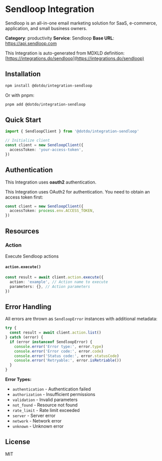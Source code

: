 # Sendloop Integration

Sendloop is an all-in-one email marketing solution for SaaS, e-commerce, application, and small business owners.

**Category**: productivity
**Service**: Sendloop
**Base URL**: https://api.sendloop.com

This Integration is auto-generated from MDXLD definition: [https://integrations.do/sendloop](https://integrations.do/sendloop)

## Installation

```bash
npm install @dotdo/integration-sendloop
```

Or with pnpm:

```bash
pnpm add @dotdo/integration-sendloop
```

## Quick Start

```typescript
import { SendloopClient } from '@dotdo/integration-sendloop'

// Initialize client
const client = new SendloopClient({
  accessToken: 'your-access-token',
})
```

## Authentication

This Integration uses **oauth2** authentication.

This Integration uses OAuth2 for authentication. You need to obtain an access token first:

```typescript
const client = new SendloopClient({
  accessToken: process.env.ACCESS_TOKEN,
})
```

## Resources

### Action

Execute Sendloop actions

#### `action.execute()`

```typescript
const result = await client.action.execute({
  action: 'example', // Action name to execute
  parameters: {}, // Action parameters
})
```

## Error Handling

All errors are thrown as `SendloopError` instances with additional metadata:

```typescript
try {
  const result = await client.action.list()
} catch (error) {
  if (error instanceof SendloopError) {
    console.error('Error type:', error.type)
    console.error('Error code:', error.code)
    console.error('Status code:', error.statusCode)
    console.error('Retryable:', error.isRetriable())
  }
}
```

**Error Types:**

- `authentication` - Authentication failed
- `authorization` - Insufficient permissions
- `validation` - Invalid parameters
- `not_found` - Resource not found
- `rate_limit` - Rate limit exceeded
- `server` - Server error
- `network` - Network error
- `unknown` - Unknown error

## License

MIT
